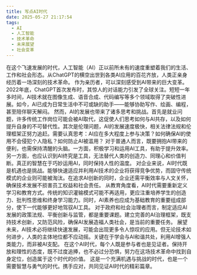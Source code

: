 ```yaml
---
title: 写点AI时代
date: 2025-05-27 21:17:54
tags: 
  - AI
  - 人工智能
  - 技术革命
  - 未来展望
  - 社会变革
---
```

在这个飞速发展的时代，人工智能（AI）正以前所未有的速度重塑着我们的生活、工作和社会形态。从ChatGPT的横空出世到各类AI应用的百花齐放，人类正亲身经历着一场深刻的技术革命。
作为亲历者，可以深刻感受到AI带来的巨大变革。2022年底，ChatGPT首次发布时，其惊人的对话能力引发了全球关注。短短一年多时间，AI技术就在图像生成、语音合成、代码编写等多个领域取得了突破性进展。如今，AI已成为日常生活中不可或缺的助手——能够协助写作、绘画、编程，甚至陪伴聊天解闷。
然而，AI的发展也带来了诸多思考和挑战。首先是就业问题，许多传统工作岗位可能会被AI取代，这促使人们思考如何与AI共存，以及如何提升自身的不可替代性。其次是伦理问题，AI的发展速度极快，相关法律法规和伦理框架正努力追赶。需要认真思考：AI应在多大程度上参与决策？如何确保AI的使用不会侵犯个人隐私？如何防止AI被滥用？
对于普通人而言，既要拥抱AI带来的便利，也需保持清醒的头脑。一方面，积极学习和运用AI工具，有助于提升效率。另一方面，也应认识到AI终究是工具，无法替代人类的创造力、同理心和价值判断。真正的智慧在于巧妙运用AI，同时保持人性的温度。
对企业来说，AI时代既是机遇也是挑战。能够快速适应并利用AI技术的企业将获得竞争优势，而固守传统模式的企业则可能被淘汰。在追求AI创新的同时，企业还需平衡效率与人文关怀，确保技术发展不损害员工权益和社会责任。
从教育角度看，AI时代需要重新定义学习和教育方式。传统的知识灌输模式可能不再适用，更应注重培养学生的创造力、批判性思维和终身学习能力。同时，AI素养也应成为基础教育的重要组成部分，使下一代能够更好地驾驭AI工具。
对于政府和社会治理者而言，制定适应AI发展的政策法规、平衡创新与监管，都是重要课题。建立完善的AI治理框架，既支持技术创新，又防范风险，确保AI发展造福人类社会，是当前的重要任务。
展望未来，AI技术必将继续快速发展，可能会出现更多令人惊叹的应用。但无论技术如何进步，人类的主体地位都不应动摇。关键在于学会与AI和谐共处，利用AI增强人类能力，而非被AI支配。
在这个AI时代，每个人既是参与者也是见证者。保持开放和理性的态度，既不过度追捧，也不必过分恐惧，努力在这场技术革命中找到自身定位，创造属于这个时代的价值。
这是一个充满机遇与挑战的时代，也是一个需要智慧与勇气的时代。携手应对，共同见证AI时代的精彩篇章。
